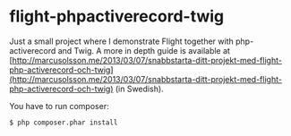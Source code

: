 flight-phpactiverecord-twig
===========================

Just a small project where I demonstrate Flight together with php-activerecord and Twig. A more in depth guide is available at [http://marcusolsson.me/2013/03/07/snabbstarta-ditt-projekt-med-flight-php-activerecord-och-twig](http://marcusolsson.me/2013/03/07/snabbstarta-ditt-projekt-med-flight-php-activerecord-och-twig) (in Swedish).

You have to run composer:

```
$ php composer.phar install
```

